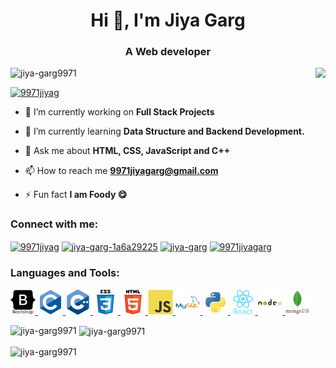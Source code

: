 <h1 align="center">Hi 👋, I'm Jiya Garg</h1>
<h3 align="center">A Web developer</h3>
<img src="https://www.middleweb.com/wp-content/uploads/2016/10/happy-homework.jpg" align="right">
<p align="left"> <img src="https://komarev.com/ghpvc/?username=jiya-garg9971&label=Profile%20views&color=0e75b6&style=flat" alt="jiya-garg9971" /> </p>

<p align="left"> <a href="https://twitter.com/9971jiyag" target="blank"><img src="https://img.shields.io/twitter/follow/9971jiyag?logo=twitter&style=for-the-badge" alt="9971jiyag" /></a> </p>

- 🔭 I’m currently working on **Full Stack Projects**

- 🌱 I’m currently learning **Data Structure and Backend Development.**

- 💬 Ask me about **HTML, CSS, JavaScript and C++**

- 📫 How to reach me **9971jiyagarg@gmail.com**

<!-- - 📄 Know about my experiences [https://drive.google.com/file/d/1QRgYXC9lpqecO6-kfkEykVtJzixCwd_5/view?usp=sharing](https://drive.google.com/file/d/1QRgYXC9lpqecO6-kfkEykVtJzixCwd_5/view?usp=sharing) -->

- ⚡ Fun fact **I am Foody 😋**
<!--/*about me*/-->
<h3 align="left">Connect with me:</h3>
<p align="left">
<a href="https://twitter.com/9971jiyag" target="blank"><img align="center" src="https://raw.githubusercontent.com/rahuldkjain/github-profile-readme-generator/master/src/images/icons/Social/twitter.svg" alt="9971jiyag" height="30" width="40" /></a>
<a href="https://linkedin.com/in/jiya-garg-1a6a29225" target="blank"><img align="center" src="https://raw.githubusercontent.com/rahuldkjain/github-profile-readme-generator/master/src/images/icons/Social/linked-in-alt.svg" alt="jiya-garg-1a6a29225" height="30" width="40" /></a>
<a href="https://www.leetcode.com/jiya21garg" target="blank"><img align="center" src="https://raw.githubusercontent.com/rahuldkjain/github-profile-readme-generator/master/src/images/icons/Social/leet-code.svg" alt="jiya-garg" height="30" width="40" /></a>
<a href="https://auth.geeksforgeeks.org/user/9971jiyagarg" target="blank"><img align="center" src="https://raw.githubusercontent.com/rahuldkjain/github-profile-readme-generator/master/src/images/icons/Social/geeks-for-geeks.svg" alt="9971jiyagarg" height="30" width="40" /></a>
</p>

<h3 align="left">Languages and Tools:</h3>
<p align="left"> <a href="https://getbootstrap.com" target="_blank" rel="noreferrer"> <img src="https://raw.githubusercontent.com/devicons/devicon/master/icons/bootstrap/bootstrap-plain-wordmark.svg" alt="bootstrap" width="40" height="40"/> </a> <a href="https://www.cprogramming.com/" target="_blank" rel="noreferrer"> <img src="https://raw.githubusercontent.com/devicons/devicon/master/icons/c/c-original.svg" alt="c" width="40" height="40"/> </a> <a href="https://www.w3schools.com/cpp/" target="_blank" rel="noreferrer"> <img src="https://raw.githubusercontent.com/devicons/devicon/master/icons/cplusplus/cplusplus-original.svg" alt="cplusplus" width="40" height="40"/> </a> <a href="https://www.w3schools.com/css/" target="_blank" rel="noreferrer"> <img src="https://raw.githubusercontent.com/devicons/devicon/master/icons/css3/css3-original-wordmark.svg" alt="css3" width="40" height="40"/> </a> <a href="https://www.w3.org/html/" target="_blank" rel="noreferrer"> <img src="https://raw.githubusercontent.com/devicons/devicon/master/icons/html5/html5-original-wordmark.svg" alt="html5" width="40" height="40"/> </a> <a href="https://developer.mozilla.org/en-US/docs/Web/JavaScript" target="_blank" rel="noreferrer"> <img src="https://raw.githubusercontent.com/devicons/devicon/master/icons/javascript/javascript-original.svg" alt="javascript" width="40" height="40"/> </a> <a href="https://www.mysql.com/" target="_blank" rel="noreferrer"> <img src="https://raw.githubusercontent.com/devicons/devicon/master/icons/mysql/mysql-original-wordmark.svg" alt="mysql" width="40" height="40"/> </a> <a href="https://www.python.org" target="_blank" rel="noreferrer"> <img src="https://raw.githubusercontent.com/devicons/devicon/master/icons/python/python-original.svg" alt="python" width="40" height="40"/> </a> <a href="https://reactjs.org/" target="_blank" rel="noreferrer"> <img src="https://raw.githubusercontent.com/devicons/devicon/master/icons/react/react-original-wordmark.svg" alt="react" width="40" height="40"/> </a> 
<a href="https://nodejs.org/" target="_blank" rel="noreferrer"> <img src="https://raw.githubusercontent.com/devicons/devicon/master/icons/nodejs/nodejs-original-wordmark.svg" alt="nodejs" width="40" height="40"/> </a>
<a href="https://nodejs.org/" target="_blank" rel="noreferrer"> <img src="https://raw.githubusercontent.com/devicons/devicon/master/icons/mongodb/mongodb-original-wordmark.svg" alt="nodejs" width="40" height="40"/> </a>
</p
</p>

<p><img align="left" src="https://github-readme-stats.vercel.app/api/top-langs?username=jiya-garg9971&show_icons=true&locale=en&layout=compact" alt="jiya-garg9971" /></p>

<p>&nbsp;<img align="center" src="https://github-readme-stats.vercel.app/api?username=jiya-garg9971&show_icons=true&locale=en" alt="jiya-garg9971" /></p>

<p><img align="center" src="https://github-readme-streak-stats.herokuapp.com/?user=jiya-garg9971&" alt="jiya-garg9971" /></p>
